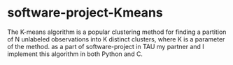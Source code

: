 # software-project-Kmeans
The K-means algorithm is a popular clustering method for finding a partition of N unlabeled observations into K distinct clusters, where K is a parameter of the method. as a part of software-project in TAU my partner and I implement this algorithm in both Python and C.
